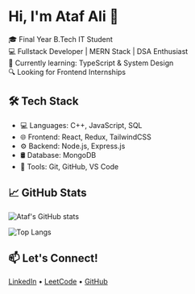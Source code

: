 # Hi, I'm Ataf Ali 👋

🎓 Final Year B.Tech IT Student  
💻 Fullstack Developer | MERN Stack | DSA Enthusiast  
🌱 Currently learning: TypeScript & System Design  
🔍 Looking for Frontend Internships

## 🛠 Tech Stack
- 💻 Languages: C++, JavaScript, SQL
- 🌐 Frontend: React, Redux, TailwindCSS
- ⚙ Backend: Node.js, Express.js
- 🛢 Database: MongoDB
- 🔧 Tools: Git, GitHub, VS Code

## 📈 GitHub Stats
![Ataf's GitHub stats](https://github-readme-stats.vercel.app/api?username=Ataf10&show_icons=true&theme=radical)

![Top Langs](https://github-readme-stats.vercel.app/api/top-langs/?username=Ataf10&layout=compact&theme=radical)

## 📫 Let's Connect!
[LinkedIn](https://www.linkedin.com/in/ataf-ali-774320229) • [LeetCode](https://leetcode.com/Ataf10/) • [GitHub](https://github.com/Ataf10)

